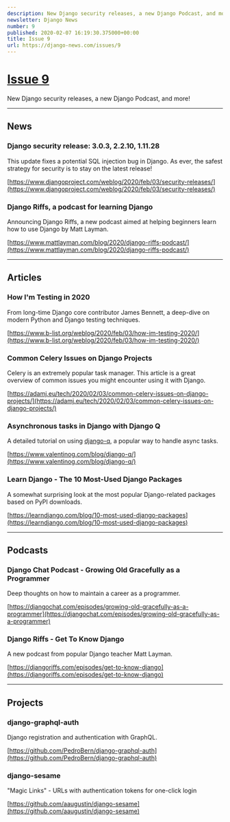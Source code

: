 ```yaml
---
description: New Django security releases, a new Django Podcast, and more!
newsletter: Django News
number: 9
published: 2020-02-07 16:19:30.375000+00:00
title: Issue 9
url: https://django-news.com/issues/9
---
```


# [Issue 9](https://django-news.com/issues/9)

New Django security releases, a new Django Podcast, and more!

----

## News

### Django security release: 3.0.3, 2.2.10, 1.11.28

<p>This update fixes a potential SQL injection bug in Django. As ever, the safest strategy for security is to stay on the latest release!</p>

[https://www.djangoproject.com/weblog/2020/feb/03/security-releases/](https://www.djangoproject.com/weblog/2020/feb/03/security-releases/)

### Django Riffs, a podcast for learning Django

<p>Announcing Django Riffs, a new podcast aimed at helping beginners learn how to use Django by Matt Layman.</p>

[https://www.mattlayman.com/blog/2020/django-riffs-podcast/](https://www.mattlayman.com/blog/2020/django-riffs-podcast/)

----

## Articles

### How I'm Testing in 2020

<p>From long-time Django core contributor James Bennett, a deep-dive on modern Python and Django testing techniques.</p>

[https://www.b-list.org/weblog/2020/feb/03/how-im-testing-2020/](https://www.b-list.org/weblog/2020/feb/03/how-im-testing-2020/)

### Common Celery Issues on Django Projects

<p>Celery is an extremely popular task manager. This article is a great overview of common issues you might encounter using it with Django.</p>

[https://adamj.eu/tech/2020/02/03/common-celery-issues-on-django-projects/](https://adamj.eu/tech/2020/02/03/common-celery-issues-on-django-projects/)

### Asynchronous tasks in Django with Django Q

<p>A detailed tutorial on using <a href="https://cur.at/v00B33N">django-q</a>, a popular way to handle async tasks.</p>

[https://www.valentinog.com/blog/django-q/](https://www.valentinog.com/blog/django-q/)

### Learn Django - The 10 Most-Used Django Packages

<p>A somewhat surprising look at the most popular Django-related packages based on PyPI downloads.</p>

[https://learndjango.com/blog/10-most-used-django-packages](https://learndjango.com/blog/10-most-used-django-packages)

----

## Podcasts

### Django Chat Podcast - Growing Old Gracefully as a Programmer

<p>Deep thoughts on how to maintain a career as a programmer.</p>

[https://djangochat.com/episodes/growing-old-gracefully-as-a-programmer](https://djangochat.com/episodes/growing-old-gracefully-as-a-programmer)

### Django Riffs - Get To Know Django

<p>A new podcast from popular Django teacher Matt Layman.</p>

[https://djangoriffs.com/episodes/get-to-know-django](https://djangoriffs.com/episodes/get-to-know-django)

----

## Projects

### django-graphql-auth

<p>Django registration and authentication with GraphQL.</p>

[https://github.com/PedroBern/django-graphql-auth](https://github.com/PedroBern/django-graphql-auth)

### django-sesame

<p> "Magic Links" - URLs with authentication tokens for one-click login</p>

[https://github.com/aaugustin/django-sesame](https://github.com/aaugustin/django-sesame)